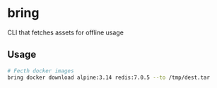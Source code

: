 # bring
CLI that fetches assets for offline usage

## Usage

```bash
# Fecth docker images
bring docker download alpine:3.14 redis:7.0.5 --to /tmp/dest.tar
```
